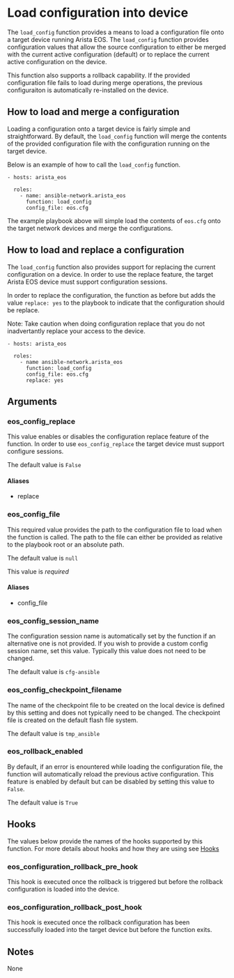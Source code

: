 # Load configuration into device
The `load_config` function provides a means to load a configuration file onto a
target device running Arista EOS.  The `load_config` function provides
configuration values that allow the source configuration to either be merged
with the current active configuration (default) or to replace the current
active configuration on the device.  

This function also supports a rollback capability.  If the provided
configuration file fails to load during merge operations, the previous
configuraiton is automatically re-installed on the device.  

## How to load and merge a configuration
Loading a configuration onto a target device is fairly simple and
straightforward.  By default, the `load_config` function will merge the
contents of the provided configuration file with the configuration running on
the target device.  

Below is an example of how to call the `load_config` function.

```
- hosts: arista_eos
  
  roles:
    - name: ansible-network.arista_eos
      function: load_config
      config_file: eos.cfg
```

The example playbook above will simple load the contents of `eos.cfg` onto the
target network devices and merge the configurations.

## How to load and replace a configuration
The `load_config` function also provides support for replacing the current
configuration on a device.  In order to use the replace feature, the target
Arista EOS device must support configuration sessions.

In order to replace the configuration, the function as before but adds the
value `replace: yes` to the playbook to indicate that the configuration should
be replace.

Note: Take caution when doing configuration replace that you do not
inadvertantly replace your access to the device.

```
- hosts: arista_eos

  roles:
    - name ansible-network.arista_eos
      function: load_config
      config_file: eos.cfg
      replace: yes
```

## Arguments

### eos_config_replace

This value enables or disables the configuration replace feature of the
function.  In order to use `eos_config_replace` the target device must support
configure sessions.  

The default value is `False`

#### Aliases

* replace

### eos_config_file

This required value provides the path to the configuration file to load when
the function is called.  The path to the file can either be provided as
relative to the playbook root or an absolute path.  

The default value is `null`

This value is *required*

#### Aliases

* config_file

###  eos_config_session_name

The configuration session name is automatically set by the function if an
alternative one is not provided.  If you wish to provide a custom config
session name, set this value.  Typically this value does not need to be
changed.

The default value is `cfg-ansible`

### eos_config_checkpoint_filename

The name of the checkpoint file to be created on the local device is defined by
this setting and does not typically need to be changed.   The checkpoint file
is created on the default flash file system.

The default value is `tmp_ansible`

### eos_rollback_enabled

By default, if an error is enountered while loading the configuration file, the
function will automatically reload the previous active configuration.  This
feature is enabled by default but can be disabled by setting this value to
`False`.

The default value is `True`

## Hooks

The values below provide the names of the hooks supported by this function. For
more details about hooks and how they are using see [Hooks](https://github.com/ansible-network.arista_eos/blob/devel/docs/hooks.md)

### eos_configuration_rollback_pre_hook

This hook is executed once the rollback is triggered but before the rollback
configuration is loaded into the device.

### eos_configuration_rollback_post_hook

This hook is executed once the rollback configuration has been successfully
loaded into the target device but before the function exits.

## Notes
None
